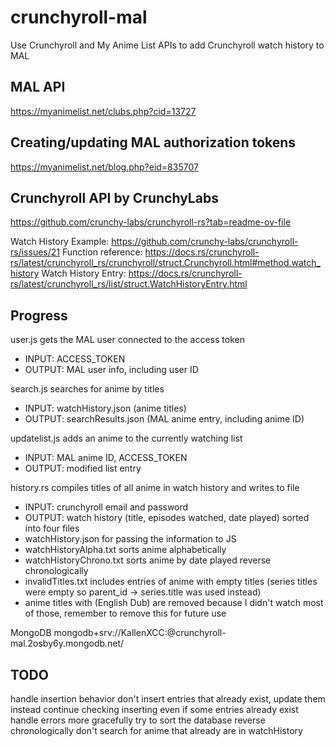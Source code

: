 # crunchyroll-mal
Use Crunchyroll and My Anime List APIs to add Crunchyroll watch history to MAL

## MAL API
https://myanimelist.net/clubs.php?cid=13727

## Creating/updating MAL authorization tokens
https://myanimelist.net/blog.php?eid=835707

## Crunchyroll API by CrunchyLabs
https://github.com/crunchy-labs/crunchyroll-rs?tab=readme-ov-file

Watch History Example:
https://github.com/crunchy-labs/crunchyroll-rs/issues/21
Function reference:
https://docs.rs/crunchyroll-rs/latest/crunchyroll_rs/crunchyroll/struct.Crunchyroll.html#method.watch_history
Watch History Entry:
https://docs.rs/crunchyroll-rs/latest/crunchyroll_rs/list/struct.WatchHistoryEntry.html

## Progress
user.js gets the MAL user connected to the access token  
 * INPUT: ACCESS_TOKEN  
 * OUTPUT: MAL user info, including user ID  

search.js searches for anime by titles  
 * INPUT: watchHistory.json (anime titles)
 * OUTPUT: searchResults.json (MAL anime entry, including anime ID)  

updatelist.js adds an anime to the currently watching list  
 * INPUT: MAL anime ID, ACCESS_TOKEN  
 * OUTPUT: modified list entry   

history.rs compiles titles of all anime in watch history and writes to file
 * INPUT: crunchyroll email and password
 * OUTPUT: watch history (title, episodes watched, date played) sorted into four files
 * watchHistory.json for passing the information to JS
 * watchHistoryAlpha.txt sorts anime alphabetically
 * watchHistoryChrono.txt sorts anime by date played reverse chronologically
 * invalidTitles.txt includes entries of anime with empty titles (series titles were empty so parent_id -> series.title was used instead)
 * anime titles with (English Dub) are removed because I didn't watch most of those, remember to remove this for future use

MongoDB
mongodb+srv://KallenXCC:<password>@crunchyroll-mal.2osby6y.mongodb.net/

## TODO
handle insertion behavior
    don't insert entries that already exist, update them instead
    continue checking inserting even if some entries already exist
    handle errors more gracefully
try to sort the database reverse chronologically
don't search for anime that already are in watchHistory